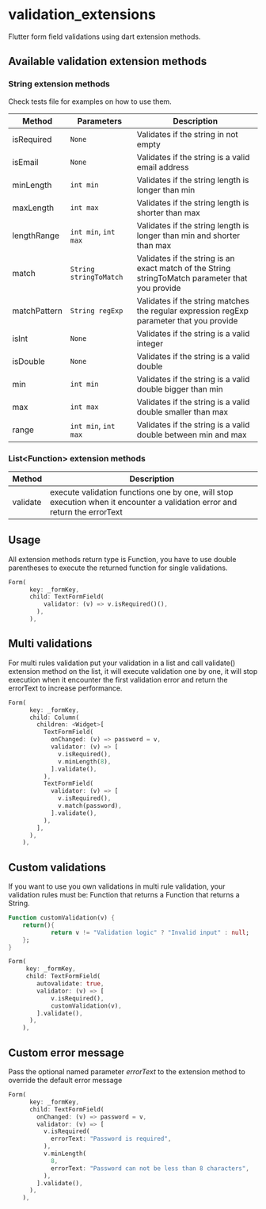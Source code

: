
# validation_extensions

Flutter form field validations using dart extension methods.

## Available validation extension methods

### String extension methods

Check tests file for examples on how to use them.


|Method|Parameters | Description |
|------|-----------|-------------|
| isRequired | `None`| Validates if the string in not empty |
| isEmail | `None` | Validates if the string is a valid email address |
| minLength | `int min` | Validates if the string length is longer than min |
| maxLength | `int max` | Validates if the string length is shorter than max |
| lengthRange | `int min`, `int max` | Validates if the string length is longer than min and shorter than max|
| match | `String stringToMatch` | Validates if the string is an exact match of the String stringToMatch parameter that you provide |
| matchPattern | `String regExp` | Validates if the string matches the regular expression regExp parameter that you provide |
| isInt | `None` | Validates if the string is a valid integer |
| isDouble |`None`  | Validates if the string is a valid double |
| min | `int min` | Validates if the string is a valid double bigger than min |
| max | `int max` | Validates if the string is a valid double smaller than max |
| range | `int min`, `int max` | Validates if the string is a valid double between min and max |


### List\<Function> extension methods

|Method| Description |
|------|-------------|
| validate | execute validation functions one by one, will stop execution when it encounter a validation error and return the errorText  |

## Usage

All extension methods return type is Function, you have to use double parentheses to execute the returned function for single validations.

```dart
Form(
      key: _formKey,
      child: TextFormField(
          validator: (v) => v.isRequired()(),
        ),
      ),
```

## Multi validations

For multi rules validation put your validation in a list and call validate() extension method on the list, it will execute validation one by one, it will stop execution when it encounter the first validation error and return the errorText to increase performance.

```dart
Form(
      key: _formKey,
      child: Column(
        children: <Widget>[
          TextFormField(
            onChanged: (v) => password = v,
            validator: (v) => [
              v.isRequired(),
              v.minLength(8),
            ].validate(),
          ),
          TextFormField(
            validator: (v) => [
              v.isRequired(),
              v.match(password),
            ].validate(),
          ),
        ],
      ),
    ),
```

## Custom validations

If you want to use you own validations in multi rule validation, your validation rules must be:
Function that returns a Function that returns a String.

```dart
Function customValidation(v) {
	return(){
			return v != "Validation logic" ? "Invalid input" : null;
	};
}

Form(
     key: _formKey,
     child: TextFormField(
        autovalidate: true,
        validator: (v) => [
			v.isRequired(),
	        customValidation(v),
        ].validate(),
      ),
    ),
```
## Custom error message

Pass the optional named parameter *errorText* to the extension method to override the default error message

```dart
Form(
      key: _formKey,
      child: TextFormField(
        onChanged: (v) => password = v,
        validator: (v) => [
          v.isRequired(
            errorText: "Password is required",
          ),
          v.minLength(
            8,
            errorText: "Password can not be less than 8 characters",
          ),
        ].validate(),
      ),
    ),

```